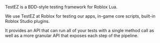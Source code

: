 TestEZ is a BDD-style testing framework for Roblox Lua.

We use TestEZ at Roblox for testing our apps, in-game core scripts, built-in Roblox Studio plugins.

It provides an API that can run all of your tests with a single method call as well as a more granular API that exposes each step of the pipeline.